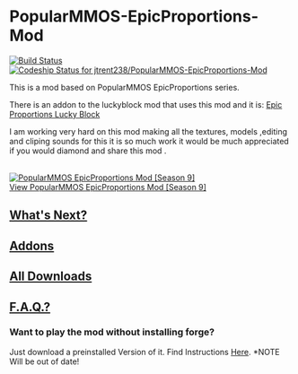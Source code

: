 # PopularMMOS-EpicProportions-Mod 
[![Build Status](https://travis-ci.org/jtrent238/PopularMMOS-EpicProportions-Mod.svg?branch=master)](https://travis-ci.org/jtrent238/PopularMMOS-EpicProportions-Mod) [ ![Codeship Status for jtrent238/PopularMMOS-EpicProportions-Mod](https://codeship.com/projects/1003c190-4e1a-0134-ccf6-4e2c8cfaa9af/status?branch=master)](https://codeship.com/projects/170713) 


This is a mod based on PopularMMOS EpicProportions series. 

There is an addon to the luckyblock mod that uses this mod and it is: 
[Epic Proportions Lucky Block](https://github.com/jtrent238/Epic-Proportions-Lucky-Block)

I am working very hard on this mod making all the textures, models ,editing and cliping sounds for this it is so much work it would be much appreciated if you would diamond and share this mod .

<a href="http://www.planetminecraft.com/mod/popularmmos-epicproportions-mod-season-9/" title="PopularMMOS EpicProportions Mod [Season 9] Minecraft Mod"><br /><img src="http://www.planetminecraft.com/files/resource_media/screenshot/1627/7609de8af-110333696_thumb.jpg" alt="PopularMMOS EpicProportions Mod [Season 9]" border="0"/><br/>View PopularMMOS EpicProportions Mod [Season 9]</a>

## [What's Next?](https://github.com/jtrent238/PopularMMOS-EpicProportions-Mod/wiki/Coming-Soon)

## [Addons](https://github.com/jtrent238/PopularMMOS-EpicProportions-Mod/wiki/Addons)

## [All Downloads](https://jtrent238.github.io/PopularMMOS-EpicProportions-Mod/)

## [F.A.Q.?](https://github.com/jtrent238/PopularMMOS-EpicProportions-Mod/wiki/FAQ)

### Want to play the mod without installing forge?
Just download a preinstalled Version of it. Find Instructions [Here](https://github.com/jtrent238/PopularMMOS-EpicProportions-Mod/wiki/Play-The-Mod-Without-Installing-Forge). *NOTE Will be out of date!

<center><a href="https://www.patreon.com/jtrent238" title=""><br /><img src="http://project2nd.com/img/Logo_Patreon.png" alt="" border="0"/><br/></a></center>
